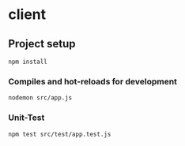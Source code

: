 # client

## Project setup
```
npm install
```

### Compiles and hot-reloads for development
```
nodemon src/app.js
```

### Unit-Test
```
npm test src/test/app.test.js
```

